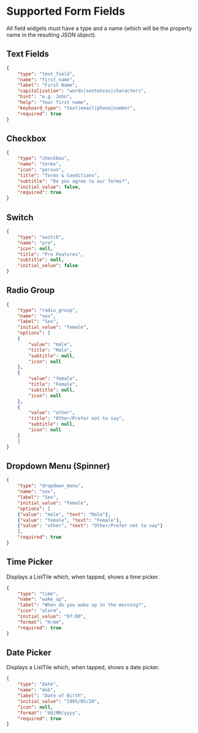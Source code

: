 # Supported Form Fields

All field widgets must have a type and a name (which will be the property name in the resulting JSON object).

## Text Fields

```json
{
    "type": "text_field",
    "name": "first_name",
    "label": "First Name",
    "capitalization": "words|sentences|characters",
    "hint": "e.g. John",
    "help": "Your first name",
    "keyboard_type": "text|email|phone|number",
    "required": true
}
```

## Checkbox

```json
{
    "type": "checkbox",
    "name": "terms",
    "icon": "person",
    "title": "Terms & Conditions",
    "subtitle": "Do you agree to our Terms?",
    "initial_value": false,
    "required": true
}
```

## Switch

```json
{
    "type": "switch",
    "name": "pro",
    "icon": null,
    "title": "Pro Features",
    "subtitle": null,
    "initial_value": false
}
```

## Radio Group

```json
{
    "type": "radio_group",
    "name": "sex",
    "label": "Sex",
    "initial_value": "female",
    "options": [
    {
        "value": "male",
        "title": "Male",
        "subtitle": null,
        "icon": null
    },
    {
        "value": "female",
        "title": "Female",
        "subtitle": null,
        "icon": null
    },
    {
        "value": "other",
        "title": "Other/Prefer not to say",
        "subtitle": null,
        "icon": null
    }
    ]
}
```

## Dropdown Menu (Spinner)

```json
{
    "type": "dropdown_menu",
    "name": "sex",
    "label": "Sex",
    "initial_value": "female",
    "options": [
    {"value": "male", "text": "Male"},
    {"value": "female", "text": "Female"},
    {"value": "other", "text": "Other/Prefer not to say"}
    ],
    "required": true
}
```

## Time Picker

Displays a ListTile which, when tapped, shows a time picker.

```json
{
    "type": "time",
    "name": "wake_up",
    "label": "When do you wake up in the morning?",
    "icon": "alarm",
    "initial_value": "07:00",
    "format": "H:mm",
    "required": true
}
```

## Date Picker

Displays a ListTile which, when tapped, shows a date picker.

```json
{
    "type": "date",
    "name": "dob",
    "label": "Date of Birth",
    "initial_value": "1995/05/20",
    "icon": null,
    "format": "dd/MM/yyyy",
    "required": true
}
```